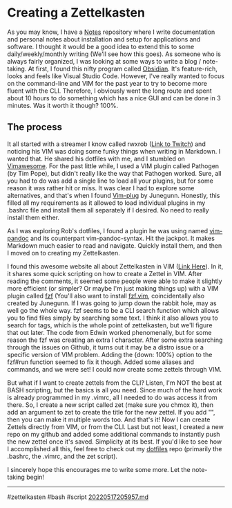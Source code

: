 # Creating a Zettelkasten

As you may know, I have a [Notes](https://github.com/controlshifted/notes) repository where I write documentation and personal notes about installation and setup for applications and software. I thought it would be a good idea to extend this to some daily/weekly/monthly writing (We'll see how this goes). As someone who is always fairly organized, I was looking at some ways to write a blog / note-taking. At first, I found this nifty program called [Obsidian](https://obsidian.md). It's feature-rich, looks and feels like Visual Studio Code. However, I've really wanted to focus on the command-line and VIM for the past year to try to become more fluent with the CLI. Therefore, I obviously went the long route and spent about 10 hours to do something which has a nice GUI and can be done in 3 minutes. Was it worth it though? 100%.

## The process

It all started with a streamer I know called rwxrob ([Link to Twitch](https://twitch.tv/rwxrob)) and noticing his VIM was doing some funky things when writing in Markdown. I wanted that. He shared his dotfiles with me, and I stumbled on [Vimawesome](https://vimawesome.com). For the past little while, I used a VIM plugin called Pathogen (by Tim Pope), but didn't really like the way that Pathogen worked. Sure, all you had to do was add a single line to load all your plugins, but for some reason it was rather hit or miss. It was clear I had to explore some alternatives, and that's when I found [Vim-plug](https://github.com/junegunn/vim-plug) by Junegunn. Honestly, this filled all my requirements as it allowed to load individual plugins in my .bashrc file and install them all separately if I desired. No need to really install them either.

As I was exploring Rob's dotfiles, I found a plugin he was using named [vim-pandoc](https://github.com/vim-pandoc/vim-pandoc) and its counterpart vim-pandoc-syntax. Hit the jackpot. It makes Markdown much easier to read and navigate. Quickly install them, and then I moved on to creating my Zettelkasten.

I found this awesome website all about Zettelkasten in VIM ([Link Here](https://www.edwinwenink.xyz/posts/48-vim_fast_creating_and_linking_notes/#2edc7bf0-859e-11ea-a16d-e7b30751e183)). In it, it shares some quick scripting on how to create a Zettel in VIM. After reading the comments, it seemed some people were able to make it slightly more efficient (or simpler? Or maybe I'm just making things up) with a VIM plugin called [fzf](https://github.com/junegunn/fzf) (You'll also want to install [fzf.vim](https://github.com/junegunn/fzfvim), coincidentally also created by Junegunn. If I was going to jump down the rabbit hole, may as well go the whole way. fzf seems to be a CLI search function which allows you to find files simply by searching some text. I think it also allows you to search for tags, which is the whole point of zettelkasten, but we'll figure that out later. The code from Edwin worked phenomenally, but for some reason the fzf was creating an extra I character. After some extra searching through the issues on Github, it turns out it may be a distro issue or a specific version of VIM problem. Adding the {down: 100%} option to the fzf#run function seemed to fix it though. Added some aliases and commands, and we were set! I could now create some zettels through VIM.

But what if I want to create zettels from the CLI? Listen, I'm NOT the best at BASH scripting, but the basics is all you need. Since much of the hard work is already programmed in my .vimrc, all I needed to do was access it from there. So, I create a new script called zet (make sure you chmox it), then add an argument to zet to create the title for the new zettel. If you add "", then you can make it multiple words too. And that's it! Now I can create Zettels directly from VIM, or from the CLI. Last but not least, I created a new repo on my github and added some additional commands to instantly push the new zettel once it's saved. Simplicity at its best. If you'd like to see how I accomplished all this, feel free to check out my [dotfiles](https://github.com/controlshifted/dotfiles) repo (primarily the .bashrc, the .vimrc, and the zet script).

I sincerely hope this encourages me to write some more. Let the note-taking begin!

---

  #zettelkasten #bash #script
  [20220517205957.md](/20220517205957.md/)
